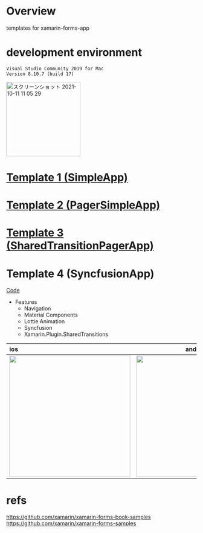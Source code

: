 # Overview

templates for xamarin-forms-app

# development environment

```
Visual Studio Community 2019 for Mac
Version 8.10.7 (build 17)
```

<img width="196" alt="スクリーンショット 2021-10-11 11 05 29" src="https://user-images.githubusercontent.com/16476224/136723264-db49c0b7-79d1-40b3-9a69-0555d8d25e53.png">


# [Template 1 (SimpleApp)](https://github.com/LeoAndo/xamarin-forms-app-templates/tree/main/SimpleApp)

# [Template 2 (PagerSimpleApp)](https://github.com/LeoAndo/xamarin-forms-app-templates/tree/main/PagerSimpleApp)

# [Template 3 (SharedTransitionPagerApp)](https://github.com/LeoAndo/xamarin-forms-app-templates/tree/main/SharedTransitionPagerApp)


# Template 4 (SyncfusionApp)
[Code](https://github.com/LeoAndo/xamarin-forms-app-templates/tree/main/SyncfusionApp)<br>
- Features
  - Navigation
  - Material Components
  - Lottie Animation
  - Syncfusion
  - Xamarin.Plugin.SharedTransitions

| ios | android |
|:---|:---:|
|<img src="https://github.com/LeoAndo/xamarin-forms-app-templates/blob/main/SyncfusionApp/capture/ios.gif" width=320 /> |<img src="https://github.com/LeoAndo/xamarin-forms-app-templates/blob/main/SyncfusionApp/capture/android.gif" width=320 /> |

# refs
https://github.com/xamarin/xamarin-forms-book-samples<br>
https://github.com/xamarin/xamarin-forms-samples<br>
